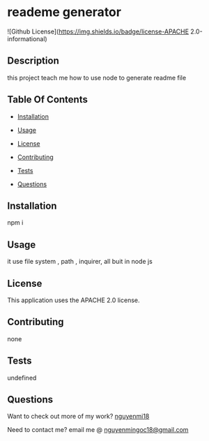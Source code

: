 # reademe generator
  ![Github License](https://img.shields.io/badge/license-APACHE 2.0-informational)

## Description

this project teach me how to use node to generate readme file

## Table Of Contents

* [Installation](#installation)

* [Usage](#usage)

* [License](#license)

* [Contributing](#contributing)

* [Tests](#tests)

* [Questions](#questions)

## Installation

npm i

## Usage

it use file system , path , inquirer, all buit in node js

## License

  This application uses the APACHE 2.0 license.

## Contributing

none

## Tests

undefined

## Questions

Want to check out more of my work?
[nguyenmi18](https://github.com/nguyenmi18/)

Need to contact me? email me @ nguyenmingoc18@gmail.com

